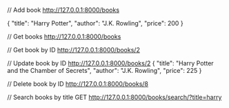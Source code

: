 
// Add book
http://127.0.0.1:8000/books

{
  "title": "Harry Potter",
  "author": "J.K. Rowling",
  "price": 200
}


// Get books
http://127.0.0.1:8000/books 


// Get book by ID
http://127.0.0.1:8000/books/2


// Update book by ID
http://127.0.0.1:8000/books/2
{
  "title": "Harry Potter and the Chamber of Secrets",
  "author": "J.K. Rowling",
  "price": 225 
}


// Delete book by ID
http://127.0.0.1:8000/books/8


// Search books by title
GET http://127.0.0.1:8000/books/search/?title=harry

